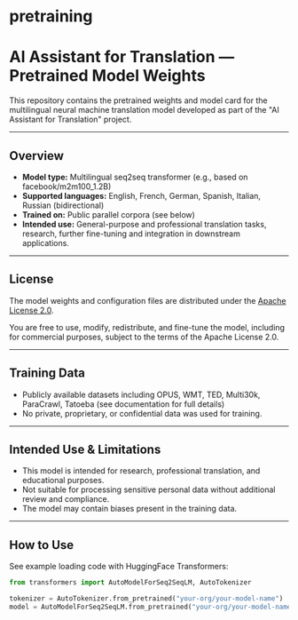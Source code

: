 # pretraining

# AI Assistant for Translation — Pretrained Model Weights

This repository contains the pretrained weights and model card for the multilingual neural machine translation model developed as part of the "AI Assistant for Translation" project.

---

## Overview

- **Model type:** Multilingual seq2seq transformer (e.g., based on facebook/m2m100_1.2B)
- **Supported languages:** English, French, German, Spanish, Italian, Russian (bidirectional)
- **Trained on:** Public parallel corpora (see below)
- **Intended use:** General-purpose and professional translation tasks, research, further fine-tuning and integration in downstream applications.

---

## License

The model weights and configuration files are distributed under the [Apache License 2.0](https://www.apache.org/licenses/LICENSE-2.0).

You are free to use, modify, redistribute, and fine-tune the model, including for commercial purposes, subject to the terms of the Apache License 2.0.

---

## Training Data

- Publicly available datasets including OPUS, WMT, TED, Multi30k, ParaCrawl, Tatoeba (see documentation for full details)
- No private, proprietary, or confidential data was used for training.

---

## Intended Use & Limitations

- This model is intended for research, professional translation, and educational purposes.
- Not suitable for processing sensitive personal data without additional review and compliance.
- The model may contain biases present in the training data.

---

## How to Use

See example loading code with HuggingFace Transformers:

```python
from transformers import AutoModelForSeq2SeqLM, AutoTokenizer

tokenizer = AutoTokenizer.from_pretrained("your-org/your-model-name")
model = AutoModelForSeq2SeqLM.from_pretrained("your-org/your-model-name")
